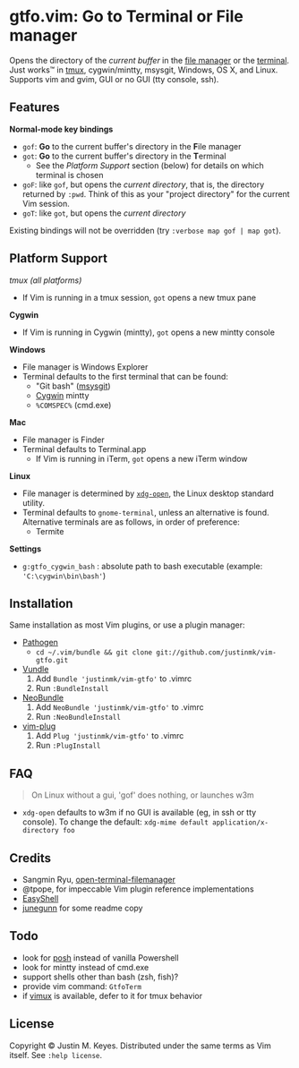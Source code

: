 # gtfo.vim: Go to Terminal or File manager

Opens the directory of the *current buffer* in the [file manager](http://en.wikipedia.org/wiki/File_manager#Examples) 
or the [terminal](http://en.wikipedia.org/wiki/Terminal_emulator).
Just works™ in [tmux](http://tmux.sourceforge.net/), cygwin/mintty, msysgit, 
Windows, OS X, and Linux. Supports vim and gvim, GUI or no GUI (tty console, ssh).

## Features

**Normal-mode key bindings**
* `gof`: **Go** to the current buffer's directory in the **F**ile manager 
* `got`: **Go** to the current buffer's directory in the **T**erminal
  * See the *Platform Support* section (below) for details on which terminal is chosen
* `goF`: like `gof`, but opens the *current directory*, that is, the directory
  returned by `:pwd`. Think of this as your "project directory" for the current
  Vim session.
* `goT`: like `got`, but opens the *current directory*

Existing bindings will not be overridden (try `:verbose map gof | map got`).

## Platform Support

*tmux (all platforms)*
* If Vim is running in a tmux session, `got` opens a new tmux pane

**Cygwin**
* If Vim is running in Cygwin (mintty), `got` opens a new mintty console

**Windows**
* File manager is Windows Explorer
* Terminal defaults to the first terminal that can be found:
  * "Git bash" ([msysgit](http://msysgit.github.io/))
  * [Cygwin](http://www.cygwin.org) mintty
  * `%COMSPEC%` (cmd.exe)

**Mac**
* File manager is Finder
* Terminal defaults to Terminal.app
  * If Vim is running in iTerm, `got` opens a new iTerm window

**Linux**
* File manager is determined by [`xdg-open`](http://portland.freedesktop.org/xdg-utils-1.0/xdg-open.html), 
  the Linux desktop standard utility.
* Terminal defaults to `gnome-terminal`, unless an alternative is found.
  Alternative terminals are as follows, in order of preference:
  * Termite

**Settings**

* `g:gtfo_cygwin_bash` : absolute path to bash executable 
  (example: `'C:\cygwin\bin\bash'`)

## Installation

Same installation as most Vim plugins, or use a plugin manager:

- [Pathogen](https://github.com/tpope/vim-pathogen)
  - `cd ~/.vim/bundle && git clone git://github.com/justinmk/vim-gtfo.git`
- [Vundle](https://github.com/gmarik/vundle)
  1. Add `Bundle 'justinmk/vim-gtfo'` to .vimrc
  2. Run `:BundleInstall`
- [NeoBundle](https://github.com/Shougo/neobundle.vim)
  1. Add `NeoBundle 'justinmk/vim-gtfo'` to .vimrc
  2. Run `:NeoBundleInstall`
- [vim-plug](https://github.com/junegunn/vim-plug)
  1. Add `Plug 'justinmk/vim-gtfo'` to .vimrc
  2. Run `:PlugInstall`

## FAQ

> On Linux without a gui, 'gof' does nothing, or launches w3m

* `xdg-open` defaults to w3m if no GUI is available (eg, in ssh or tty console).
  To change the default: `xdg-mime default application/x-directory foo`

## Credits

* Sangmin Ryu, [open-terminal-filemanager](http://www.vim.org/scripts/script.php?script_id=2896)
* @tpope, for impeccable Vim plugin reference implementations
* [EasyShell](http://marketplace.eclipse.org/node/974#.Ui1kc2R273E)
* [junegunn](https://github.com/junegunn) for some readme copy

## Todo

* look for [posh](https://github.com/dahlbyk/posh-git) instead of vanilla Powershell
* look for mintty instead of cmd.exe
* support shells other than bash (zsh, fish)?
* provide vim command: `GtfoTerm`
* if [vimux](https://github.com/benmills/vimux) is available, defer to it for tmux behavior

## License

Copyright © Justin M. Keyes. Distributed under the same terms as Vim itself.
See `:help license`.

